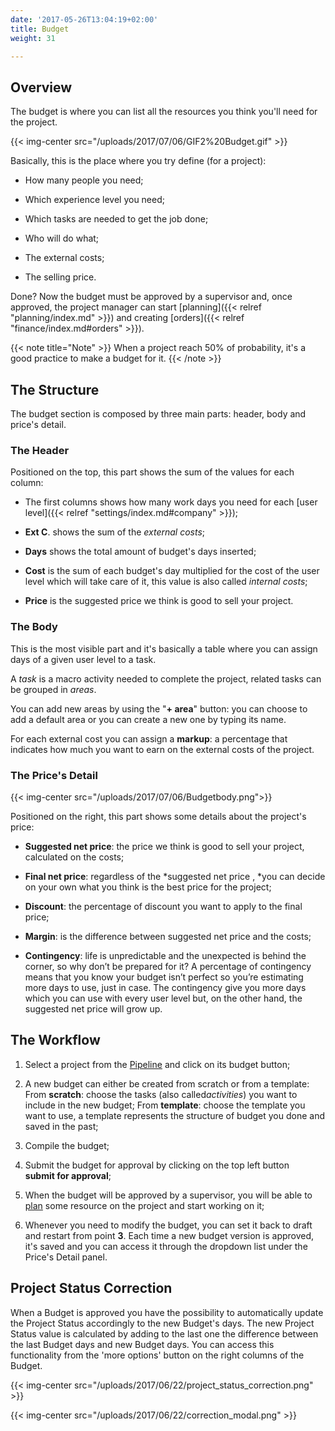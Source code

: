 ```yaml
---
date: '2017-05-26T13:04:19+02:00'
title: Budget
weight: 31

---
```

## Overview

The budget is where you can list all the resources you think you'll need for the project.

{{< img-center src="/uploads/2017/07/06/GIF2%20Budget.gif" >}}

Basically, this is the place where you try define (for a project):

* How many people you need;

* Which experience level you need;

* Which tasks are needed to get the job done;

* Who will do what;

* The external costs;

* The selling price.

Done? Now the budget must be approved by a supervisor and, once approved, the project manager can start [planning]({{< relref "planning/index.md" >}}) and creating [orders]({{< relref "finance/index.md#orders" >}}).

{{< note title="Note" >}}
When a project reach 50% of probability, it's a good practice to make a budget for it.
{{< /note >}}

## The Structure

The budget section is composed by three main parts: header, body and price's detail.

### The Header

Positioned on the top, this part shows the sum of the values for each column:

* The first columns shows how many work days you need for each [user level]({{< relref "settings/index.md#company" >}});

* **Ext C**. shows the sum of the *external costs*;

* **Days** shows the total amount of budget's days inserted;

* **Cost** is the sum of each budget's day multiplied for the cost of the user level which will take care of it, this value is also called *internal costs*;

* **Price** is the suggested price we think is good to sell your project.

### The Body

This is the most visible part and it's basically a table where you can assign days of a given user level to a task.

A *task* is a macro activity needed to complete the project, related tasks can be grouped in *areas*.

You can add new areas by using the "**+ area**" button: you can choose to add a default area or you can create a new one by typing its name.

For each external cost you can assign a **markup**: a percentage that indicates how much you want to earn on the external costs of the project.

### The Price's Detail

{{< img-center src="/uploads/2017/07/06/Budgetbody.png">}}

Positioned on the right, this part shows some details about the project's price:

* **Suggested net price**: the price we think is good to sell your project, calculated on the costs;

* **Final net price**: regardless of the *suggested net price , *you can decide on your own what you think is the best price for the project;

* **Discount**: the percentage of discount you want to apply to the final price;

* **Margin**: is the difference between suggested net price and the costs;

* **Contingency**: life is unpredictable and the unexpected is behind the corner, so why don’t be prepared for it? A percentage of contingency means that you know your budget isn’t perfect so you’re estimating more days to use, just in case. The contingency give you more days which you can use with every user level but, on the other hand, the suggested net price will grow up.

## The Workflow

1. Select a project from the [Pipeline](/pipeline/index/) and click on its budget button;

1. A new budget can either be created from scratch or from a template: From **scratch**: choose the tasks (also called*activities*) you want to include in the new budget; From **template**: choose the template you want to use, a template represents the structure of budget you done and saved in the past;

1. Compile the budget;

1. Submit the budget for approval by clicking on the top left button **submit for approval**;

1. When the budget will be approved by a supervisor, you will be able to [plan](/planning/index/) some resource on the project and start working on it;

1. Whenever you need to modify the budget, you can set it back to draft and restart from point **3**. Each time a new budget version is approved, it's saved and you can access it through the dropdown list under the Price's Detail panel.

## Project Status Correction

When a Budget is approved you have the possibility to automatically update the Project Status accordingly to the new Budget's days. The new Project Status value is calculated by adding to the last one the difference between the last Budget days and new Budget days. You can access this functionality from the 'more options' button on the right columns of the Budget.

{{< img-center src="/uploads/2017/06/22/project_status_correction.png" >}}

{{< img-center src="/uploads/2017/06/22/correction_modal.png" >}}
